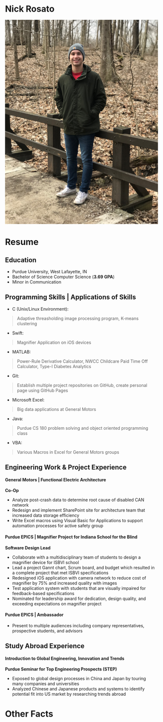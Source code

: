 #  Nick Rosato
![Profile Pic](https://github.com/NicholasRosato/nicholas-rosato/blob/master/Profile%20Pic.jpeg)

# Resume
## Education                           												
- Purdue University, West Lafayette, IN		    		                                         	                       
- Bachelor of Science Computer Science (__3.69 GPA__)					                                                  
- Minor in Communication

## Programming Skills | Applications of Skills										
- C (Unix/Linux Environment): 
>Adaptive threasholding image processing program, K-means clustering
- Swift:
>Magnifier Application on iOS devices
- MATLAB:
>Power-Rule Derivative Calculator, NWCC Childcare Paid Time Off Calculator, Type-I Diabetes Analytics
- Git: 
>Establish multiple project repositories on GitHub, create personal page using GitHub Pages
- Microsoft Excel:
>Big data applications at General Motors
- Java:
>Purdue CS 180 problem solving and object oriented programming class
- VBA: 
>Various Macros in Excel for General Motors groups

## Engineering Work & Project Experience      										
#### General Motors | Functional Electric Architecture        		   			     
__Co-Op__
- Analyze post-crash data to determine root cause of disabled CAN network
- Redesign and implement SharePoint site for architecture team that increased data storage efficiency
- Write Excel macros using Visual Basic for Applications to support automation processes for active safety group
#### Purdue EPICS | Magnifier Project for Indiana School for the Blind                                        
__Software Design Lead__
- Collaborate with a multidisciplinary team of students to design a magnifier device for ISBVI school
- Lead a project Gannt chart, Scrum board, and budget which resulted in a complete project that met ISBVI specifications
- Redesigned iOS application with camera network to reduce cost of magnifier by 75% and increased quality with images
- Test application system with students that are visually impaired for feedback-based specifications
- Nominated for leadership award for dedication, design quality, and exceeding expectations on magnifier project
#### Purdue EPICS | Ambassador
- Present to multiple audiences including company representatives, prospective students, and advisors

## Study Abroad Experience												
#### Introduction to Global Engineering, Innovation and Trends	
__Purdue Seminar for Top Engineering Prospects (STEP)__
- Exposed to global design processes in China and Japan by touring many companies and universities
- Analyzed Chinese and Japanese products and systems to identify potential fit into US market by researching trends abroad

# Other Facts
